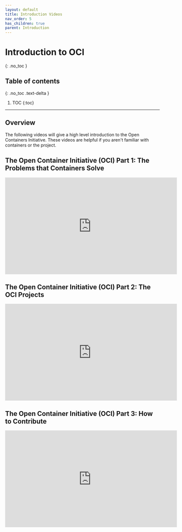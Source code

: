 ```yaml
---
layout: default
title: Introduction Videos
nav_order: 5
has_children: true
parent: Introduction
---
```


# Introduction to OCI
{: .no_toc }

## Table of contents
{: .no_toc .text-delta }

1. TOC
{:toc}

---

## Overview

The following videos will give a high level introduction to the Open Containers Initiative.
These videos are helpful if you aren't familiar with containers or the project.

## The Open Container Initiative (OCI) Part 1: The Problems that Containers Solve

<iframe width="560" height="315" src="https://www.youtube.com/embed/cJp86kGOAQg" title="YouTube video player" frameborder="0" allow="accelerometer; autoplay; clipboard-write; encrypted-media; gyroscope; picture-in-picture" allowfullscreen></iframe>


## The Open Container Initiative (OCI) Part 2: The OCI Projects

<iframe width="560" height="315" src="https://www.youtube.com/embed/r8ltmwWVuQs" title="YouTube video player" frameborder="0" allow="accelerometer; autoplay; clipboard-write; encrypted-media; gyroscope; picture-in-picture" allowfullscreen></iframe>


## The Open Container Initiative (OCI) Part 3: How to Contribute

<iframe width="560" height="315" src="https://www.youtube.com/embed/vDXYDDeUIGQ" title="YouTube video player" frameborder="0" allow="accelerometer; autoplay; clipboard-write; encrypted-media; gyroscope; picture-in-picture" allowfullscreen></iframe>
